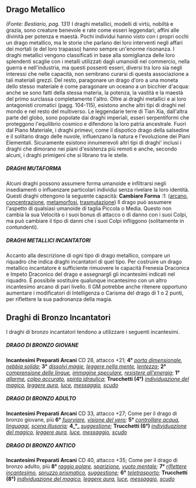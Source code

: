 ## **Drago Metallico**

_(Fonte: Bestiario, pag. 131)_ I draghi metallici, modelli di virtù, nobiltà e
grazia, sono creature benevole e rate come esseri leggendari, affini alle
divinità per potenza e maestà. Pochi individui hanno visto con i propri occhi un
drago metallico, ma le storie che parlano dei loro interventi negli affari dei
mortali (e del loro trapasso) hanno sempre un'enorme risonanza. I draghi
metallici vengono classificati in base alla somiglianza delle loro splendenti
scaglie con i metalli utilizzati dagli umanoidi nel commercio, nella guerra e
nell'industria, ma questi possenti esseri, diversi tra loro sia negli interessi
che nelle capacità, non sembrano curarsi di questa associazione a tali materiali
grezzi. Del resto, paragonare un drago d'oro a una moneta dello stesso materiale
è come paragonare un oceano a un bicchier d'acqua: anche se sono fatti della
stessa materia, la potenza, la vastità e la maestà del primo surclassa
completamente l'altro. Oltre ai draghi metallici e ai loro antagonisti cromatici
(pagg. 104-115), esistono anche altri tipi di draghi nel mondo e nel resto del
multiverso. Le leggendarie terre di Tian Xia, dall'altra parte del globo, sono
popolate dai draghi imperiali, esseri serpentiformi che proteggono l'equilibrio
cosmico e difendono la loro patria ancestrale. Fuori dal Piano Materiale, i
draghi primevi, come il dispotico drago della salsedine e il solitario drago
delle nuvole, influenzano la natura e l'evoluzione dei Piani Elementali.
Sicuramente esistono innumerevoli altri tipi di draghi' inclusi i draghi che
dimorano nei piani d'esistenza più remoti e anche, secondo alcuni, i draghi
primigeni che si librano tra le stelle.

##### DRAGHI MUTAFORMA

Alcuni draghi possono assumere forma umanoide e infiltrarsi negli insediamenti o
influenzare particolari individui senza rivelare la loro identità. Questi draghi
ottengono la seguente capacità: **Cambiare Forma** :1:
([arcano](/tratti/arcano), [concentrazione](/tratti/concentrazione),
[metamorfosi](/tratti/metamorfosi), [trasmutazione](/tratti/trasmutazione)) Il
drago può assumere l'aspetto di qualsiasi umanoide di taglia Piccola o Media.
Questo non cambia la sua Velocità o i suoi bonus di attacco o di danno con i
suoi Colpi, ma può cambiare il tipo di danni che i suoi Colpi infliggono
(solitamente in contundenti).

##### DRAGHI METALLICI INCANTATORI

Accanto alla descrizione di ogni tipo di drago metallico, compare un riquadro
che indica draghi incantatori di quel tipo. Per costruire un drago metallico
incantatore è sufficiente rimuovere le capacità Frenesia Draconica e Impeto
Draconico del drago e assegnargli gli incantesimi indicati nel riquadro. È
possibile sostituire qualunque incantesimo con un altro incantesimo arcano di
pari livello. Il GM potrebbe anche ritenere opportuno aumentare i modificatori
di Intelligenza o Carisma del drago di 1 o 2 punti, per riflettere la sua
padronanza della magia.

## **Draghi di Bronzo Incantatori**

I draghi di bronzo incantatori tendono a utilizzare i seguenti incantesimi.

##### DRAGO DI BRONZO GIOVANE

**Incantesimi Preparati Arcani** CD 28, attacco +21; **4°**
_[porta dimensionale](/incantesimi/porta-dimensionale),
[nebbia solida](/incantesimi/nebbia-solida)_; **3°**
_[dissolvi magie](/incantesimi/dissolvi-magie),
[leggere nella mente](/incantesimi/leggere-nella-mente),
[lentezza](/incantesimi/lentezza)_; **2°**
_[comprensione delle lingue](/incantesimi/comprensione-delle-lingue),
[immagine speculare](/incantesimi/immagine-speculare),
[resistere all'energia](/incantesimi/resistere-allenergia)_; **1°**
_[allarme](/incantesimi/allarme), [colpo accurato](/incantesimi/colpo-accurato),
[spinta idraulica](/incantesimi/spinta-idraulica)_; **Trucchetti (4°)**
_[individuazione del magico](/incantesimi/individuazione-del-magico),
[leggere aura](/incantesimi/leggere-aura), [luce](/incantesimi/luce),
[messaggio](/incantesimi/messaggio), [scudo](/incantesimi/scudo)_

##### DRAGO DI BRONZO ADULTO

**Incantesimi Preparati Arcani** CD 33, attacco +27; Come per il drago di bronzo
giovane, più **6°** _[fuorviare](/incantesimi/fuorviare),
[visione del vero](/incantesimi/visione-del-vero);_ **5°**
_[controllare acqua](/incantesimi/controllare-acqua),
[linguaggi](/incantesimi/linguaggi),
[scena illusoria](/incantesimi/scena-illusoria);_ **4_°\_**
_[suggestione](/incantesimi/suggestione);_ **Trucchetti (6°)**
_[individuazione del magico](/incantesimi/individuazione-del-magico),
[leggere aura](/incantesimi/leggere-aura), [luce](/incantesimi/luce),
[messaggio](/incantesimi/messaggio), [scudo](/incantesimi/scudo)_

##### DRAGO DI BRONZO ANTICO

**Incantesimi Preparati Arcani** CD 40, attacco +35; Come per il drago di bronzo
adulto, più **8°** _[raggio polare](/incantesimi/raggio-polare),
[sparizione](/incantesimi/sparizione),
[vuoto mentale](/incantesimi/vuoto-mentale);_ **7°**
_[riflettere incantesimo](/incantesimi/riflettere-incantesimo),
[spruzzo prismatico](/incantesimi/spruzzo-prismatico),
[suggestione](/incantesimi/suggestione);_ **6°**
_[teletrasporto](/incantesimi/teletrasporto);_ **Trucchetti (8°)**
_[individuazione del magico](/incantesimi/individuazione-del-magico),
[leggere aura](/incantesimi/leggere-aura), [luce](/incantesimi/luce),
[messaggio](/incantesimi/messaggio), [scudo](/incantesimi/scudo)_
